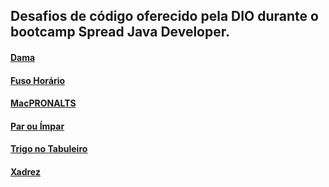 ## Desafios de código oferecido pela DIO durante o bootcamp Spread Java Developer.
#### [Dama](https://github.com/Prandera/Desafio-Spread-Java-Developer-DIO/blob/master/src/Dama.java)
#### [Fuso Horário](https://github.com/Prandera/Desafio-Spread-Java-Developer-DIO/blob/master/src/FusoHorario.java)
#### [MacPRONALTS](https://github.com/Prandera/Desafio-Spread-Java-Developer-DIO/blob/master/src/MacPRONALTS.java)
#### [Par ou Ímpar](https://github.com/Prandera/Desafio-Spread-Java-Developer-DIO/blob/master/src/ParOuImpar.java)
#### [Trigo no Tabuleiro](https://github.com/Prandera/Desafio-Spread-Java-Developer-DIO/blob/master/src/TrigoNoTabuleiro.java)
#### [Xadrez](https://github.com/Prandera/Desafio-Spread-Java-Developer-DIO/blob/master/src/Xadrez.java)
